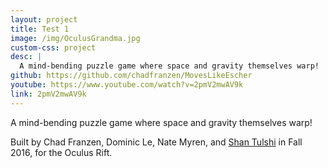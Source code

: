 ```yaml
---
layout: project
title: Test 1
image: /img/OculusGrandma.jpg
custom-css: project
desc: |
  A mind-bending puzzle game where space and gravity themselves warp!
github: https://github.com/chadfranzen/MovesLikeEscher
youtube: https://www.youtube.com/watch?v=2pmV2mwAV9k
link: 2pmV2mwAV9k
---
```

A mind-bending puzzle game where space and gravity themselves warp!

Built by Chad Franzen, Dominic Le, Nate Myren, and [Shan Tulshi](https://notgood.site) in Fall 2016, for the Oculus Rift.